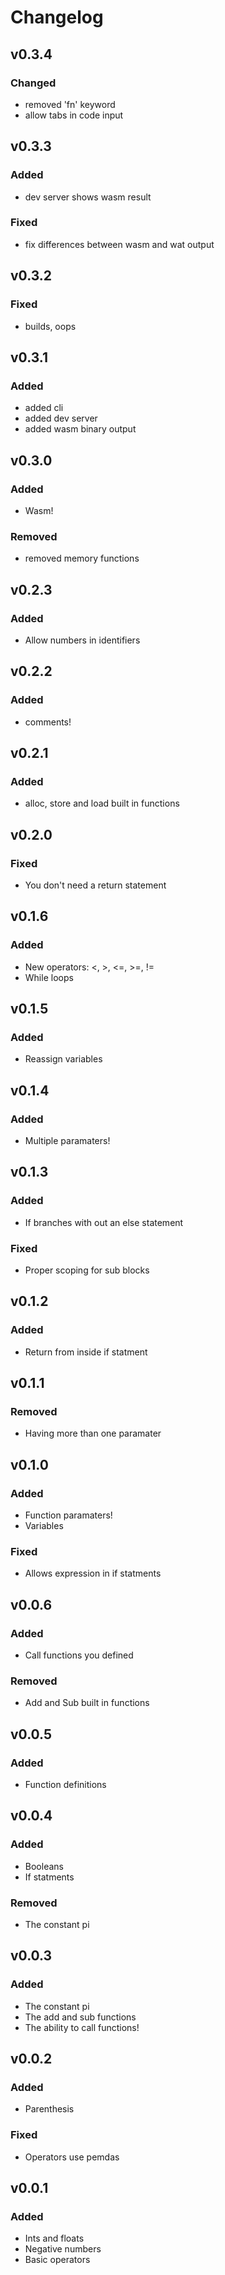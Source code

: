 # Changelog

## v0.3.4

### Changed

- removed 'fn' keyword
- allow tabs in code input

## v0.3.3

### Added

- dev server shows wasm result

### Fixed

- fix differences between wasm and wat output

## v0.3.2

### Fixed

- builds, oops

## v0.3.1

### Added

- added cli
- added dev server
- added wasm binary output

## v0.3.0

### Added

- Wasm!

### Removed

- removed memory functions

## v0.2.3

### Added

- Allow numbers in identifiers

## v0.2.2

### Added

- comments!

## v0.2.1

### Added

- alloc, store and load built in functions

## v0.2.0

### Fixed

- You don't need a return statement

## v0.1.6

### Added

- New operators: <, >, <=, >=, !=
- While loops

## v0.1.5

### Added

- Reassign variables

## v0.1.4

### Added

- Multiple paramaters!

## v0.1.3

### Added

- If branches with out an else statement

### Fixed

- Proper scoping for sub blocks

## v0.1.2

### Added

- Return from inside if statment

## v0.1.1

### Removed

- Having more than one paramater

## v0.1.0

### Added

- Function paramaters!
- Variables

### Fixed

- Allows expression in if statments

## v0.0.6

### Added

- Call functions you defined

### Removed

- Add and Sub built in functions

## v0.0.5

### Added

- Function definitions

## v0.0.4

### Added

- Booleans
- If statments

### Removed

- The constant pi

## v0.0.3

### Added

- The constant pi
- The add and sub functions
- The ability to call functions!

## v0.0.2

### Added

- Parenthesis

### Fixed

- Operators use pemdas

## v0.0.1

### Added

- Ints and floats
- Negative numbers
- Basic operators
